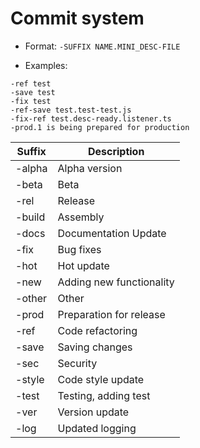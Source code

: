  # Commit system

- Format: `-SUFFIX NAME.MINI_DESC-FILE`

- Examples:
```
-ref test
-save test
-fix test
-ref-save test.test-test.js
-fix-ref test.desc-ready.listener.ts
-prod.1 is being prepared for production
```

| Suffix  | Description                        |
| ------- | ---------------------------------- |
| -alpha  | Alpha version                      |
| -beta   | Beta                               |
| -rel    | Release                            |
| -build  | Assembly                           |
| -docs   | Documentation Update               |
| -fix    | Bug fixes                          |
| -hot    | Hot update                         |
| -new    | Adding new functionality           |
| -other  | Other                              |
| -prod   | Preparation for release            |
| -ref    | Code refactoring                   |
| -save   | Saving changes                     |
| -sec    | Security                           |
| -style  | Code style update                  |
| -test   | Testing, adding test               |
| -ver    | Version update                     |
| -log    | Updated logging                    |